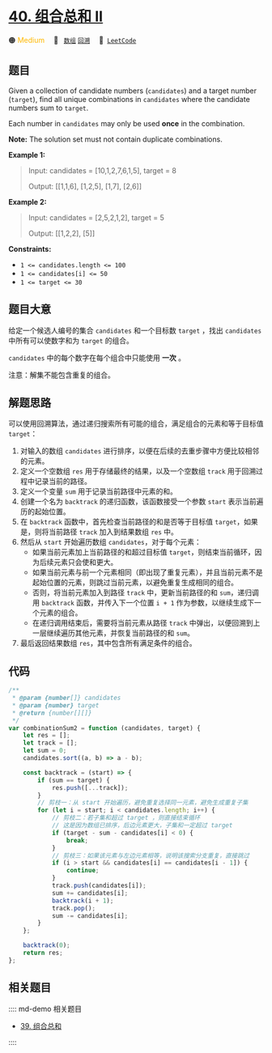 # [40. 组合总和 II](https://leetcode.com/problems/combination-sum-ii)

🟠 <font color=#ffb800>Medium</font>&emsp; 🔖&ensp; [`数组`](/leetcode/outline/tag/array.md) [`回溯`](/leetcode/outline/tag/backtracking.md)&emsp; 🔗&ensp;[`LeetCode`](https://leetcode.com/problems/combination-sum-ii/)

## 题目

Given a collection of candidate numbers (`candidates`) and a target number
(`target`), find all unique combinations in `candidates` where the candidate
numbers sum to `target`.

Each number in `candidates` may only be used **once** in the combination.

**Note:** The solution set must not contain duplicate combinations.

**Example 1:**

> Input: candidates = [10,1,2,7,6,1,5], target = 8
>
> Output: [[1,1,6], [1,2,5], [1,7], [2,6]]

**Example 2:**

> Input: candidates = [2,5,2,1,2], target = 5
>
> Output: [[1,2,2], [5]]

**Constraints:**

- `1 <= candidates.length <= 100`
- `1 <= candidates[i] <= 50`
- `1 <= target <= 30`

## 题目大意

给定一个候选人编号的集合 `candidates` 和一个目标数 `target` ，找出 `candidates` 中所有可以使数字和为 `target` 的组合。

`candidates` 中的每个数字在每个组合中只能使用 **一次** 。

注意：解集不能包含重复的组合。

## 解题思路

可以使用回溯算法，通过递归搜索所有可能的组合，满足组合的元素和等于目标值 `target`：

1. 对输入的数组 `candidates` 进行排序，以便在后续的去重步骤中方便比较相邻的元素。
2. 定义一个空数组 `res` 用于存储最终的结果，以及一个空数组 `track` 用于回溯过程中记录当前的路径。
3. 定义一个变量 `sum` 用于记录当前路径中元素的和。
4. 创建一个名为 `backtrack` 的递归函数，该函数接受一个参数 `start` 表示当前遍历的起始位置。
5. 在 `backtrack` 函数中，首先检查当前路径的和是否等于目标值 `target`，如果是，则将当前路径 `track` 加入到结果数组 `res` 中。
6. 然后从 `start` 开始遍历数组 `candidates`，对于每个元素：
   - 如果当前元素加上当前路径的和超过目标值 `target`，则结束当前循环，因为后续元素只会使和更大。
   - 如果当前元素与前一个元素相同（即出现了重复元素），并且当前元素不是起始位置的元素，则跳过当前元素，以避免重复生成相同的组合。
   - 否则，将当前元素加入到路径 `track` 中，更新当前路径的和 `sum`，递归调用 `backtrack` 函数，并传入下一个位置 `i + 1` 作为参数，以继续生成下一个元素的组合。
   - 在递归调用结束后，需要将当前元素从路径 `track` 中弹出，以便回溯到上一层继续遍历其他元素，并恢复当前路径的和 `sum`。
7. 最后返回结果数组 `res`，其中包含所有满足条件的组合。

## 代码

```javascript
/**
 * @param {number[]} candidates
 * @param {number} target
 * @return {number[][]}
 */
var combinationSum2 = function (candidates, target) {
	let res = [];
	let track = [];
	let sum = 0;
	candidates.sort((a, b) => a - b);

	const backtrack = (start) => {
		if (sum == target) {
			res.push([...track]);
		}
		// 剪枝一：从 start 开始遍历，避免重复选择同一元素，避免生成重复子集
		for (let i = start; i < candidates.length; i++) {
			// 剪枝二：若子集和超过 target ，则直接结束循环
			// 这是因为数组已排序，后边元素更大，子集和一定超过 target
			if (target - sum - candidates[i] < 0) {
				break;
			}
			// 剪枝三：如果该元素与左边元素相等，说明该搜索分支重复，直接跳过
			if (i > start && candidates[i] == candidates[i - 1]) {
				continue;
			}
			track.push(candidates[i]);
			sum += candidates[i];
			backtrack(i + 1);
			track.pop();
			sum -= candidates[i];
		}
	};

	backtrack(0);
	return res;
};
```

## 相关题目

:::: md-demo 相关题目

- [39. 组合总和](https://leetcode.com/problems/combination-sum)

::::
